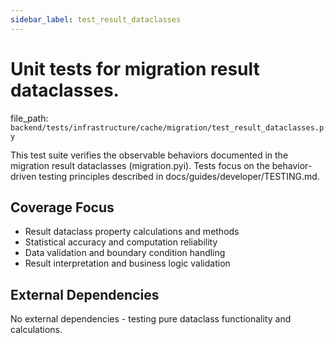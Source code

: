 ```yaml
---
sidebar_label: test_result_dataclasses
---
```


# Unit tests for migration result dataclasses.

  file_path: `backend/tests/infrastructure/cache/migration/test_result_dataclasses.py`

This test suite verifies the observable behaviors documented in the
migration result dataclasses (migration.pyi). Tests focus on the
behavior-driven testing principles described in docs/guides/developer/TESTING.md.

## Coverage Focus

- Result dataclass property calculations and methods
- Statistical accuracy and computation reliability
- Data validation and boundary condition handling
- Result interpretation and business logic validation

## External Dependencies

No external dependencies - testing pure dataclass functionality and calculations.
